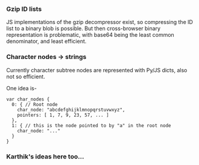 ### Gzip ID lists

JS implementations of the gzip decompressor exist, so compressing the ID list to a binary blob is possible.  But then cross-browser binary representation is problematic, with base64 being the least common denominator, and least efficient.

### Character nodes -> strings

Currently character subtree nodes are represented with Py/JS dicts, also not so efficient.

One idea is-

```
var char_nodes {
  0: { // Root node
    char_node: "abcdefghijklmnopqrstuvwxyz",
    pointers: [ 1, 7, 9, 23, 57, ... ]
  },
  1: { // this is the node pointed to by "a" in the root node
    char_node: "..."
  }
}

```

### Karthik's ideas here too...
